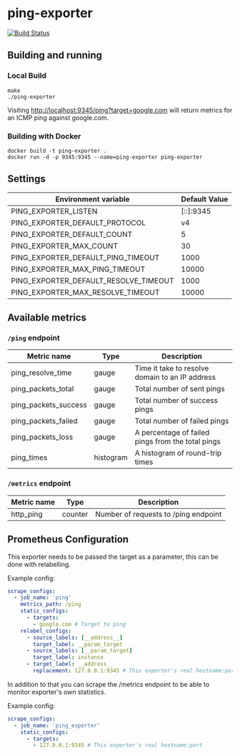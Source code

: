 # ping-exporter
[![Build Status](https://travis-ci.org/knsd/ping-exporter.svg?branch=master)](https://travis-ci.org/knsd/ping-exporter)

## Building and running

### Local Build

    make
    ./ping-exporter

Visiting [http://localhost:9345/ping?target=google.com](http://localhost:9345/ping?target=google.com) will return metrics for an ICMP ping against google.com. 

### Building with Docker

    docker build -t ping-exporter .
    docker run -d -p 9345:9345 --name=ping-exporter ping-exporter

## Settings

| Environment variable                   | Default Value |
| -------------------------------------- | ------------- |
| PING_EXPORTER_LISTEN                   | [::]:9345     |
| PING_EXPORTER_DEFAULT_PROTOCOL         | v4            |
| PING_EXPORTER_DEFAULT_COUNT            | 5             |
| PING_EXPORTER_MAX_COUNT                | 30            |
| PING_EXPORTER_DEFAULT_PING_TIMEOUT     | 1000          |
| PING_EXPORTER_MAX_PING_TIMEOUT         | 10000         |
| PING_EXPORTER_DEFAULT_RESOLVE_TIMEOUT  | 1000          |
| PING_EXPORTER_MAX_RESOLVE_TIMEOUT      | 10000         |

## Available metrics

### `/ping` endpoint

| Metric name          | Type      | Description                                            |
| -------------------- | --------- | ------------------------------------------------------ |
| ping_resolve_time    | gauge     | Time it take to resolve domain to an IP address        |
| ping_packets_total   | gauge     | Total number of sent pings                             |
| ping_packets_success | gauge     | Total number of success pings                          |
| ping_packets_failed  | gauge     | Total number of failed pings                           |
| ping_packets_loss    | gauge     | A percentage of failed pings from the total pings      |
| ping_times           | histogram | A histogram of round-trip times                        |

### `/metrics` endpoint

| Metric name | Type    | Description                          |
| ----------- | ------- | ------------------------------------ |
| http_ping   | counter | Number of requests to /ping endpoint |

## Prometheus Configuration

This exporter needs to be passed the target as a parameter, this can be done with relabelling.

Example config:
```yml
scrape_configs:
  - job_name: 'ping'
    metrics_path: /ping
    static_configs:
      - targets:
        - google.com # Target to ping
    relabel_configs:
      - source_labels: [__address__]
        target_label: __param_target
      - source_labels: [__param_target]
        target_label: instance
      - target_label: __address__
        replacement: 127.0.0.1:9345 # This exporter's real hostname:port
```

In addition to that you can scrape the /metrics endpoint to be able to monitor exporter's own statistics.

Example config:
```yml
scrape_configs:
  - job_name: 'ping_exporter'
    static_configs:
      - targets:
        - 127.0.0.1:9345 # This exporter's real hostname:port
```
